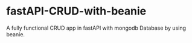# fastAPI-CRUD-with-beanie

A fully functional CRUD app in fastAPI with mongodb Database by using beanie.
